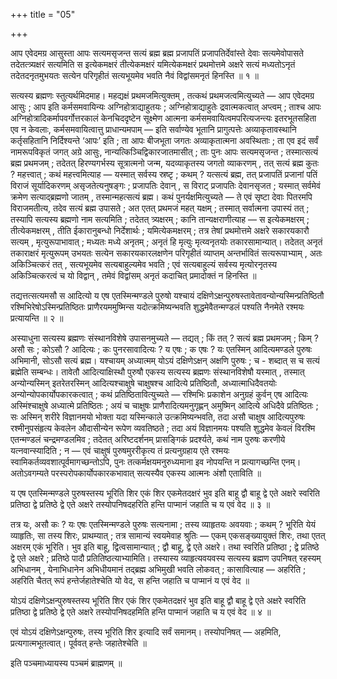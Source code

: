 +++
title = "05"

+++

आप एवेदमग्र आसुस्ता आपः सत्यमसृजन्त सत्यं ब्रह्म ब्रह्म प्रजापतिं प्रजापतिर्देवांस्ते देवाः सत्यमेवोपासते तदेतत्त्र्यक्षरं सत्यमिति स इत्येकमक्षरं तीत्येकमक्षरं यमित्येकमक्षरं प्रथमोत्तमे अक्षरे सत्यं मध्यतोऽनृतं तदेतदनृतमुभयतः सत्येन परिगृहीतं सत्यभूयमेव भवति नैवं विद्वांसमनृतं हिनस्ति ॥ १ ॥

सत्यस्य ब्रह्मणः स्तुत्यर्थमिदमाह। महद्यक्षं प्रथमजमित्युक्तम् , तत्कथं प्रथमजत्वमित्युच्यते — आप एवेदमग्र आसुः ; आप इति कर्मसमवायिन्यः अग्निहोत्राद्याहुतयः ; अग्निहोत्राद्याहुतेः द्रवात्मकत्वात् अप्त्वम् ; ताश्च आपः अग्निहोत्रादिकर्मापवर्गोत्तरकालं केनचिददृष्टेन सूक्ष्मेण आत्मना कर्मसमवायित्वमपरित्यजन्त्यः इतरभूतसहिता एव न केवलाः, कर्मसमवायित्वात्तु प्राधान्यमपाम् — इति सर्वाण्येव भूतानि प्रागुत्पत्तेः अव्याकृतावस्थानि कर्तृसहितानि निर्दिश्यन्ते ‘आपः’ इति ; ता आपः बीजभूता जगतः अव्याकृतात्मना अवस्थिताः ; ता एव इदं सर्वं नामरूपविकृतं जगत् अग्रे आसुः, नान्यत्किञ्चिद्विकारजातमासीत् ; ताः पुनः आपः सत्यमसृजन्त ; तस्मात्सत्यं ब्रह्म प्रथमजम् ; तदेतत् हिरण्यगर्भस्य सूत्रात्मनो जन्म, यदव्याकृतस्य जगतो व्याकरणम् , तत् सत्यं ब्रह्म कुतः ? महत्त्वात् ; कथं महत्त्वमित्याह — यस्मात् सर्वस्य स्रष्टृ ; कथम् ? यत्सत्यं ब्रह्म, तत् प्रजापतिं प्रजानां पतिं विराजं सूर्यादिकरणम् असृजतेत्यनुषङ्गः ; प्रजापतिः देवान् , स विराट् प्रजापतिः देवानसृजत ; यस्मात् सर्वमेवं क्रमेण सत्याद्ब्रह्मणो जातम् , तस्मान्महत्सत्यं ब्रह्म। कथं पुनर्यक्षमित्युच्यते — ते एवं सृष्टा देवाः पितरमपि विराजमतीत्य, तदेव सत्यं ब्रह्म उपासते ; अत एतत् प्रथमजं महत् यक्षम् ; तस्मात् सर्वात्मना उपास्यं तत् ; तस्यापि सत्यस्य ब्रह्मणो नाम सत्यमिति ; तदेतत् त्र्यक्षरम् ; कानि तान्यक्षराणीत्याह — स इत्येकमक्षरम् ; तीत्येकमक्षरम् , तीति ईकारानुबन्धो निर्देशार्थः ; यमित्येकमक्षरम् ; तत्र तेषां प्रथमोत्तमे अक्षरे सकारयकारौ सत्यम् , मृत्युरूपाभावात् ; मध्यतः मध्ये अनृतम् ; अनृतं हि मृत्युः मृत्य्वनृतयोः तकारसामान्यात्। तदेतत् अनृतं तकाराक्षरं मृत्युरूपम् उभयतः सत्येन सकारयकारलक्षणेन परिगृहीतं व्याप्तम् अन्तर्भावितं सत्यरूपाभ्याम् , अतः अकिञ्चित्करं तत् , सत्यभूयमेव सत्यबाहुल्यमेव भवति ; एवं सत्यबाहुल्यं सर्वस्य मृत्योरनृतस्य अकिञ्चित्करत्वं च यो विद्वान् , तमेवं विद्वांसम् अनृतं कदाचित् प्रमादोक्तं न हिनस्ति ॥

तद्यत्तत्सत्यमसौ स आदित्यो य एष एतस्मिन्मण्डले पुरुषो यश्चायं दक्षिणेऽक्षन्पुरुषस्तावेतावन्योन्यस्मिन्प्रतिष्ठितौ रश्मिभिरेषोऽस्मिन्प्रतिष्ठितः प्राणैरयममुष्मिन्स यदोत्क्रमिष्यन्भवति शुद्धमेवैतन्मण्डलं पश्यति नैनमेते रश्मयः प्रत्यायन्ति ॥ २ ॥

अस्याधुना सत्यस्य ब्रह्मणः संस्थानविशेषे उपासनमुच्यते — तद्यत् ; किं तत् ? सत्यं ब्रह्म प्रथमजम् ; किम् ? असौ सः ; कोऽसौ ? आदित्यः ; कः पुनरसावादित्यः ? य एषः ; क एषः ? यः एतस्मिन् आदित्यमण्डले पुरुषः अभिमानी, सोऽसौ सत्यं ब्रह्म। यश्चायम् अध्यात्मम् योऽयं दक्षिणेऽक्षन् अक्षणि पुरुषः ; च \- शब्दात् स च सत्यं ब्रह्मेति सम्बन्धः। तावेतौ आदित्याक्षिस्थौ पुरुषौ एकस्य सत्यस्य ब्रह्मणः संस्थानविशेषौ यस्मात् , तस्मात् अन्योन्यस्मिन् इतरेतरस्मिन् आदित्यश्चाक्षुषे चाक्षुषश्च आदित्ये प्रतिष्ठितौ, अध्यात्माधिदैवतयोः अन्योन्योपकार्योपकारकत्वात् ; कथं प्रतिष्ठितावित्युच्यते — रश्मिभिः प्रकाशेन अनुग्रहं कुर्वन् एष आदित्यः अस्मिंश्चाक्षुषे अध्यात्मे प्रतिष्ठितः ; अयं च चाक्षुषः प्राणैरादित्यमनुगृह्णन् अमुष्मिन् आदित्ये अधिदैवे प्रतिष्ठितः ; सः अस्मिन् शरीरे विज्ञानमयो भोक्ता यदा यस्मिन्काले उत्क्रमिष्यन्भवति, तदा असौ चाक्षुष आदित्यपुरुषः रश्मीनुपसंहृत्य केवलेन औदासीन्येन रूपेण व्यवतिष्ठते ; तदा अयं विज्ञानमयः पश्यति शुद्धमेव केवलं विरश्मि एतन्मण्डलं चन्द्रमण्डलमिव ; तदेतत् अरिष्टदर्शनम् प्रासङ्गिकं प्रदर्श्यते, कथं नाम पुरुषः करणीये यत्नवान्स्यादिति ; न — एवं चाक्षुषं पुरुषमुररीकृत्य तं प्रत्यनुग्रहाय एते रश्मयः स्वामिकर्तव्यवशात्पूर्वमागच्छन्तोऽपि, पुनः तत्कर्मक्षयमनुरुध्यमाना इव नोपयन्ति न प्रत्यागच्छन्ति एनम्। अतोऽवगम्यते परस्परोपकार्योपकारकभावात् सत्यस्यैव एकस्य आत्मनः अंशौ एताविति ॥

य एष एतस्मिन्मण्डले पुरुषस्तस्य भूरिति शिर एकं शिर एकमेतदक्षरं भुव इति बाहू द्वौ बाहू द्वे एते अक्षरे स्वरिति प्रतिष्ठा द्वे प्रतिष्ठे द्वे एते अक्षरे तस्योपनिषदहरिति हन्ति पाप्मानं जहाति च य एवं वेद ॥ ३ ॥

तत्र यः, असौ कः ? यः एषः एतस्मिन्मण्डले पुरुषः सत्यनामा ; तस्य व्याहृतयः अवयवाः ; कथम् ? भूरिति येयं व्याहृतिः, सा तस्य शिरः, प्राथम्यात् ; तत्र सामान्यं स्वयमेवाह श्रुतिः — एकम् एकसङ्ख्यायुक्तं शिरः, तथा एतत् अक्षरम् एकं भूरिति। भुव इति बाहू, द्वित्वसामान्यात् ; द्वौ बाहू, द्वे एते अक्षरे। तथा स्वरिति प्रतिष्ठा ; द्वे प्रतिष्ठे द्वे एते अक्षरे ; प्रतिष्ठे पादौ प्रतितिष्ठत्याभ्यामिति। तस्यास्य व्याहृत्यवयवस्य सत्यस्य ब्रह्मण उपनिषत् रहस्यम् अभिधानम् , येनाभिधानेन अभिधीयमानं तद्ब्रह्म अभिमुखी भवति लोकवत् ; कासावित्याह — अहरिति ; अहरिति चैतत् रूपं हन्तेर्जहातेश्चेति यो वेद, स हन्ति जहाति च पाप्मानं य एवं वेद ॥

योऽयं दक्षिणेऽक्षन्पुरुषस्तस्य भूरिति शिर एकं शिर एकमेतदक्षरं भुव इति बाहू द्वौ बाहू द्वे एते अक्षरे स्वरिति प्रतिष्ठा द्वे प्रतिष्ठे द्वे एते अक्षरे तस्योपनिषदहमिति हन्ति पाप्मानं जहाति च य एवं वेद ॥ ४ ॥

एवं योऽयं दक्षिणेऽक्षन्पुरुषः, तस्य भूरिति शिर इत्यादि सर्वं समानम्। तस्योपनिषत् — अहमिति, प्रत्यगात्मभूतत्वात्। पूर्ववत् हन्तेः जहातेश्चेति ॥

इति पञ्चमाध्यायस्य पञ्चमं ब्राह्मणम् ॥
